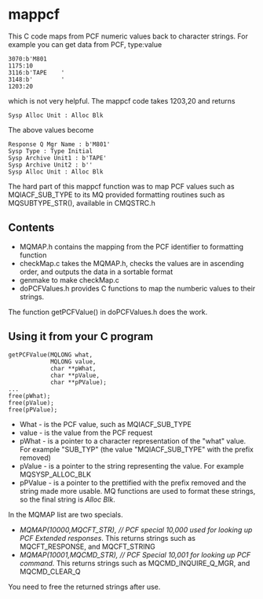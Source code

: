 # mappcf
This C code maps from PCF numeric values back to character strings.
For example you can get data from PCF,  type:value
```
3070:b'M801                                     
1175:10 
3116:b'TAPE    ' 
3148:b'        ' 
1203:20 
```
which is not very helpful.
The mappcf code takes 1203,20 and returns
```
Sysp Alloc Unit : Alloc Blk 
```
The above values become
```
Response Q Mgr Name : b'M801' 
Sysp Type : Type Initial 
Sysp Archive Unit1 : b'TAPE' 
Sysp Archive Unit2 : b'' 
Sysp Alloc Unit : Alloc Blk 
```

The hard part of this mappcf function was to map PCF values such as MQIACF_SUB_TYPE
to its MQ provided formatting routines such as MQSUBTYPE_STR(), available in CMQSTRC.h

## Contents
- MQMAP.h contains the mapping from the PCF identifier to formatting function
- checkMap.c takes the MQMAP.h, checks the values are in ascending order, and outputs the data in a sortable format
- genmake to make checkMap.c 
- doPCFValues.h provides C functions to map the numberic values to their strings.

The function getPCFValue() in doPCFValues.h does the work.

## Using it from your C program

```
getPCFValue(MQLONG what, 
            MQLONG value, 
            char **pWhat, 
            char **pValue, 
            char **pPValue);
...
free(pWhat);
free(pValue);
free(pPValue);

```

- What - is the PCF value, such as MQIACF_SUB_TYPE
- value - is the value from the PCF request
- pWhat - is a pointer to a character representation of the "what" value.  For example "SUB_TYP" (the value "MQIACF_SUB_TYPE" with the prefix removed)
- pValue - is a pointer to the string representing the value. For example MQSYSP_ALLOC_BLK
- pPValue - is a pointer to the prettified with the prefix removed and the string made more usable.  MQ functions are used to format these strings, so the final string is *Alloc Blk*.

In the MQMAP list are two specials.
-  *MQMAP(10000,MQCFT_STR), // PCF special  10,000 used for looking up PCF Extended responses*.  This returns strings such as MQCFT_RESPONSE, and MQCFT_STRING 
-  *MQMAP(10001,MQCMD_STR), // PCF Special 10,001 for looking up PCF command.*   This returns strings such as MQCMD_INQUIRE_Q_MGR, and MQCMD_CLEAR_Q 

You need to free the returned strings after use.




